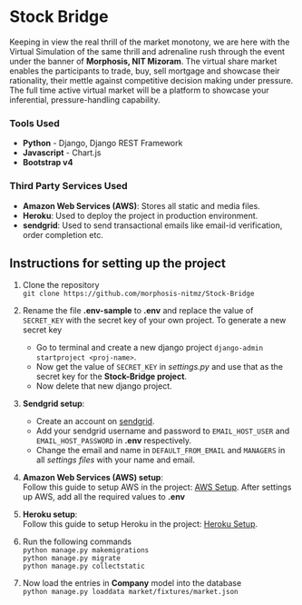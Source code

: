 # Stock Bridge

Keeping in view the real thrill of the market monotony, we are here with the Virtual Simulation of the same thrill
and adrenaline rush through the event under the banner of **Morphosis, NIT Mizoram**. The virtual share market enables the participants
to trade, buy, sell mortgage and showcase their rationality, their mettle against competitive decision making under
pressure. The full time active virtual market will be a platform to showcase your inferential, pressure-handling
capability.


### Tools Used

- **Python** - Django, Django REST Framework
- **Javascript** - Chart.js
- **Bootstrap v4**


### Third Party Services Used

- **Amazon Web Services (AWS)**: Stores all static and media files.
- **Heroku**: Used to deploy the project in production environment.
- **sendgrid**: Used to send transactional emails like email-id verification, order completion etc.


## Instructions for setting up the project

1. Clone the repository  
`git clone https://github.com/morphosis-nitmz/Stock-Bridge`

2. Rename the file **.env-sample** to **.env** and replace the value of `SECRET_KEY` with the secret key of your own project. To generate a new secret key
	- Go to terminal and create a new django project `django-admin startproject <proj-name>`.
	- Now get the value of `SECRET_KEY` in *settings.py* and use that as the secret key for the **Stock-Bridge project**.
	- Now delete that new django project.

3. **Sendgrid setup**:
	- Create an account on [sendgrid](https://sendgrid.com/).
	- Add your sendgrid username and password to `EMAIL_HOST_USER` and `EMAIL_HOST_PASSWORD` in **.env** respectively.
	- Change the email and name in `DEFAULT_FROM_EMAIL` and `MANAGERS` in all *settings files* with your name and email.

4. **Amazon Web Services (AWS) setup**:  
	Follow this guide to setup AWS in the project: [AWS Setup](notes/aws_setup.md). After settings up AWS, add all the required values to **.env**

5. **Heroku setup**:  
	Follow this guide to setup Heroku in the project: [Heroku Setup](notes/heroku_setup.md).

6. Run the following commands  
`python manage.py makemigrations`  
`python manage.py migrate`  
`python manage.py collectstatic`

7. Now load the entries in **Company** model into the database  
`python manage.py loaddata market/fixtures/market.json`
